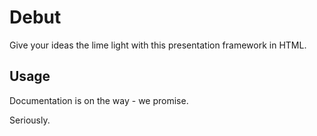 Debut
=====

Give your ideas the lime light with this presentation framework in HTML.

Usage
-----

Documentation is on the way - we promise.

Seriously.
